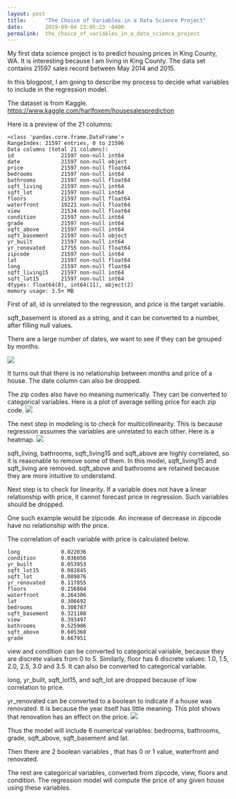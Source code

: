 ```yaml
---
layout: post
title:      "The Choice of Variables in a Data Science Project"
date:       2019-09-04 23:05:23 -0400
permalink:  the_choice_of_variables_in_a_data_science_project
---
```



My first data science project is to predict housing prices in King County, WA. It is interesting because I am living in King County. The data set contains 21597 sales record between May 2014 and 2015. 

In this blogpost, I am going to describe my process to decide what variables to include in the regression model.

The dataset is from Kaggle. https://www.kaggle.com/harlfoxem/housesalesprediction

Here is a preview of the 21 columns:

```
<class 'pandas.core.frame.DataFrame'>
RangeIndex: 21597 entries, 0 to 21596
Data columns (total 21 columns):
id               21597 non-null int64
date             21597 non-null object
price            21597 non-null float64
bedrooms         21597 non-null int64
bathrooms        21597 non-null float64
sqft_living      21597 non-null int64
sqft_lot         21597 non-null int64
floors           21597 non-null float64
waterfront       19221 non-null float64
view             21534 non-null float64
condition        21597 non-null int64
grade            21597 non-null int64
sqft_above       21597 non-null int64
sqft_basement    21597 non-null object
yr_built         21597 non-null int64
yr_renovated     17755 non-null float64
zipcode          21597 non-null int64
lat              21597 non-null float64
long             21597 non-null float64
sqft_living15    21597 non-null int64
sqft_lot15       21597 non-null int64
dtypes: float64(8), int64(11), object(2)
memory usage: 3.5+ MB
```

First of all, id is unrelated to the regression, and price is the target variable.

sqft_basement is stored as a string, and it can be converted to a number, after filling null values.

There are a large number of dates, we want to see if they can be grouped by months.

![](https://i.imgur.com/efJDNsF.png?1)

It turns out that there is no relationship between months and price of a house. The date column can also be dropped.


The zip codes also have no meaning numerically. They can be converted to categorical variables. Here is a plot of average selling price for each zip code.
![](https://i.imgur.com/wLS1Dkj.png)

The next step in modeling is to check for multicollinearity. This is because regression assumes the variables are unrelated to each other. Here is a heatmap.
![](https://i.imgur.com/nkT6NIS.png)


sqft_living, bathrooms, sqft_living15 and sqft_above are highly correlated, so it is reasonable to remove some of them. In this model, sqft_living15 and sqft_living are removed. sqft_above and bathrooms are retained because they are more intuitive to understand.

Next step is to check for linearity. If a variable does not have a linear relationship with price, it cannot forecast price in regression. Such variables should be dropped.

One such example would be zipcode. An increase of decrease in zipcode have no relationship with the price.

The correlation of each variable with price is calculated below.

```
long             0.022036
condition        0.036056
yr_built         0.053953
sqft_lot15       0.082845
sqft_lot         0.089876
yr_renovated     0.117855
floors           0.256804
waterfront       0.264306
lat              0.306692
bedrooms         0.308787
sqft_basement    0.321108
view             0.393497
bathrooms        0.525906
sqft_above       0.605368
grade            0.667951
```

view and condition can be converted to categorical variable, because they are discrete values from 0 to 5.
Similarly, floor has 6 discrete values: 1.0, 1.5, 2.0, 2.5, 3.0 and 3.5. It can also be converted to categorical variable.

long, yr_built, sqft_lot15, and sqft_lot are dropped because of low correlation to price.

yr_renovated can be converted to a boolean to indicate if a house was renovated. It is because the year itself has little meaning. This plot shows that renovation has an effect on the price.
![](https://i.imgur.com/gcMjfTt.png)

Thus the model will include 6 numerical variables: bedrooms, bathrooms, grade, sqft_above, sqft_basement and lat.

Then there are 2 boolean variables , that has 0 or 1 value, waterfront and renovated.

The rest are categorical variables, converted from zipcode, view, floors and condition.
The regression model will compute the price of any given house using these variables.
